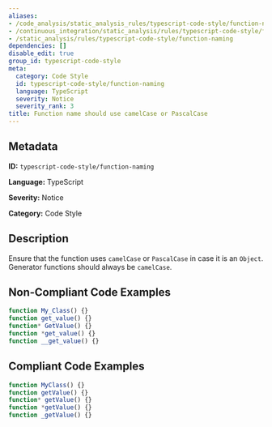 ```yaml
---
aliases:
- /code_analysis/static_analysis_rules/typescript-code-style/function-naming
- /continuous_integration/static_analysis/rules/typescript-code-style/function-naming
- /static_analysis/rules/typescript-code-style/function-naming
dependencies: []
disable_edit: true
group_id: typescript-code-style
meta:
  category: Code Style
  id: typescript-code-style/function-naming
  language: TypeScript
  severity: Notice
  severity_rank: 3
title: Function name should use camelCase or PascalCase
---
```

<!--  SOURCED FROM https://github.com/DataDog/datadog-static-analyzer-rule-docs -->


## Metadata
**ID:** `typescript-code-style/function-naming`

**Language:** TypeScript

**Severity:** Notice

**Category:** Code Style

## Description
Ensure that the function uses `camelCase` or `PascalCase` in case it is an `Object`. Generator functions should always be `camelCase`.

## Non-Compliant Code Examples
```typescript
function My_Class() {}
function get_value() {}
function* GetValue() {}
function *get_value() {}
function __get_value() {}

```

## Compliant Code Examples
```typescript
function MyClass() {}
function getValue() {}
function* getValue() {}
function *getValue() {}
function _getValue() {}

```
